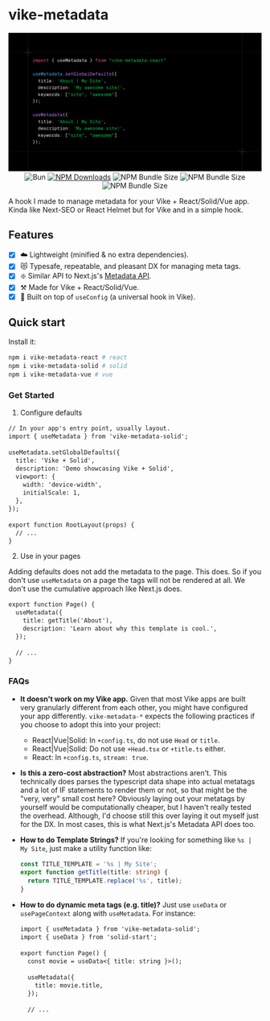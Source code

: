 # vike-metadata

<div align="center">
  <img src="_docs/image.png" alt="vike-metadata-banner" />
</div>

<div align="center">
  <img src="https://img.shields.io/badge/maintained%20with-bun-cc00ff.svg?style=for-the-badge&logo=bun)](https://bun.sh/" alt="Bun"></img>
  <a href="https://www.npmjs.com/package/vike-metadata-react" target="_blank">
  <img src="https://img.shields.io/npm/dw/vike-metadata-react?style=for-the-badge" alt="NPM Downloads"></img></a>
  <!-- <img src="https://img.shields.io/npm/l/vike-metadata-react?style=for-the-badge" alt="NPM License"></img> -->
  <img src="https://img.shields.io/bundlephobia/minzip/vike-metadata-react?style=for-the-badge&label=minzip%20size%20(react)" alt="NPM Bundle Size" ></img>
  <img src="https://img.shields.io/bundlephobia/minzip/vike-metadata-solid?style=for-the-badge&label=minzip%20size%20(solid)" alt="NPM Bundle Size" ></img>
  <img src="https://img.shields.io/bundlephobia/minzip/vike-metadata-vue?style=for-the-badge&label=minzip%20size%20(vue)" alt="NPM Bundle Size" ></img>
</div>

A hook I made to manage metadata for your Vike + React/Solid/Vue app. Kinda like Next-SEO or React Helmet but for Vike and in a simple hook.

## Features

- [x] ☁️ Lightweight (minified & no extra dependencies).
- [x] 😻 Typesafe, repeatable, and pleasant DX for managing meta tags.
- [x] ❇️ Similar API to Next.js's [Metadata API](https://nextjs.org/docs/app/api-reference/functions/generate-metadata#metadata-object).
- [x] ⚒️ Made for Vike + React/Solid/Vue.
- [x] 🚀 Built on top of `useConfig` (a universal hook in Vike).

## Quick start

Install it:

```bash
npm i vike-metadata-react # react
npm i vike-metadata-solid # solid
npm i vike-metadata-vue # vue
```

### Get Started

1. Configure defaults

```tsx
// In your app's entry point, usually layout.
import { useMetadata } from 'vike-metadata-solid';

useMetadata.setGlobalDefaults({
  title: 'Vike + Solid',
  description: 'Demo showcasing Vike + Solid',
  viewport: {
    width: 'device-width',
    initialScale: 1,
  },
});

export function RootLayout(props) {
  // ...
}
```

2. Use in your pages

Adding defaults does not add the metadata to the page. This does. So if you don't use `useMetadata` on a page the tags will not be rendered at all. We don't use the cumulative approach like Next.js does.

```tsx
export function Page() {
  useMetadata({
    title: getTitle('About'),
    description: 'Learn about why this template is cool.',
  });

  // ...
}
```

### FAQs

- **It doesn't work on my Vike app.** Given that most Vike apps are built very granularly different from each other, you might have configured your app differently. `vike-metadata-*` expects the following practices if you choose to adopt this into your project:
  - React|Vue|Solid: In `+config.ts`, do not use `Head` or `title`.
  - React|Vue|Solid: Do not use `+Head.tsx` or `+title.ts` either.
  - React: In `+config.ts`, `stream: true`.
- **Is this a zero-cost abstraction?** Most abstractions aren't. This technically does parses the typescript data shape into actual metatags and a lot of IF statements to render them or not, so that might be the "very, very" small cost here? Obviously laying out your metatags by yourself would be computationally cheaper, but I haven't really tested the overhead. Although, I'd choose still this over laying it out myself just for the DX. In most cases, this is what Next.js's Metadata API does too.
- **How to do Template Strings?** If you're looking for something like `%s | My Site`, just make a utility function like:

  ```ts
  const TITLE_TEMPLATE = '%s | My Site';
  export function getTitle(title: string) {
    return TITLE_TEMPLATE.replace('%s', title);
  }
  ```

- **How to do dynamic meta tags (e.g. title)?** Just use `useData` or `usePageContext` along with `useMetadata`. For instance:

  ```tsx
  import { useMetadata } from 'vike-metadata-solid';
  import { useData } from 'solid-start';

  export function Page() {
    const movie = useData<{ title: string }>();

    useMetadata({
      title: movie.title,
    });

    // ...
  ```
